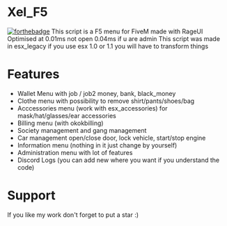 # Xel_F5
 [![forthebadge](http://forthebadge.com/images/badges/built-with-love.svg)](http://forthebadge.com)
 This script is a F5 menu for FiveM made with RageUI
 Optimised at 0.01ms not open 0.04ms if u are admin
 This script was made in esx_legacy if you use esx 1.0 or 1.1 you will have to transform things

# Features
 - Wallet Menu with job / job2 money, bank, black_money
 - Clothe menu with possibility to remove shirt/pants/shoes/bag
 - Acccessories menu (work with esx_accessories) for mask/hat/glasses/ear accessories
 - Billing menu (with okokbilling)
 - Society management  and gang management
 - Car management open/close door, lock vehicle, start/stop engine
 - Information menu (nothing in it just change by yourself)
 - Administration menu with lot of features
 - Discord Logs (you can add new where you want if you understand the code)

# Support
 If you like my work don't forget to put a star :)